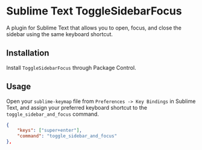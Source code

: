 # Sublime Text ToggleSidebarFocus

A plugin for Sublime Text that allows you to open, focus, and close the sidebar using the same keyboard shortcut.

## Installation

Install `ToggleSidebarFocus` through Package Control.

## Usage

Open your `sublime-keymap` file from `Preferences -> Key Bindings` in Sublime Text, and assign your preferred keyboard shortcut to the `toggle_sidebar_and_focus` command.

```json
{
    "keys": ["super+enter"],
    "command": "toggle_sidebar_and_focus"
},
